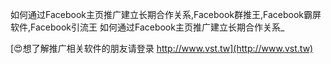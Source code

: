 如何通过Facebook主页推广建立长期合作关系,Facebook群推王,Facebook霸屏软件,Facebook引流王
如何通过Facebook主页推广建立长期合作关系_

[😍想了解推广相关软件的朋友请登录 http://www.vst.tw](http://www.vst.tw)



